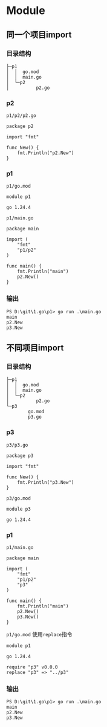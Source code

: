 # Module

## 同一个项目import

### 目录结构
```
├─p1
│  │  go.mod
│  │  main.go
│  └─p2
│          p2.go
```

### p2
`p1/p2/p2.go`
```
package p2

import "fmt"

func New() {
	fmt.Println("p2.New")
}
```

### p1
`p1/go.mod`
```
module p1

go 1.24.4
```

`p1/main.go`
```
package main

import (
	"fmt"
	"p1/p2"
)

func main() {
	fmt.Println("main")
	p2.New()
}
```

### 输出
```
PS D:\git\1.go\p1> go run .\main.go
main
p2.New
p3.New
```

## 不同项目import

### 目录结构
```
├─p1
│  │  go.mod
│  │  main.go
│  └─p2
│          p2.go
└─p3
        go.mod
        p3.go
```

### p3
`p3/p3.go`
```
package p3

import "fmt"

func New() {
	fmt.Println("p3.New")
}
```
`p3/go.mod`
```
module p3

go 1.24.4
```

### p1
`p1/main.go`
```
package main

import (
	"fmt"
	"p1/p2"
	"p3"
)

func main() {
	fmt.Println("main")
	p2.New()
	p3.New()
}
```

`p1/go.mod` 使用`replace`指令
```
module p1

go 1.24.4

require "p3" v0.0.0
replace "p3" => "../p3"
```

### 输出
```
PS D:\git\1.go\p1> go run .\main.go
main
p2.New
p3.New
```